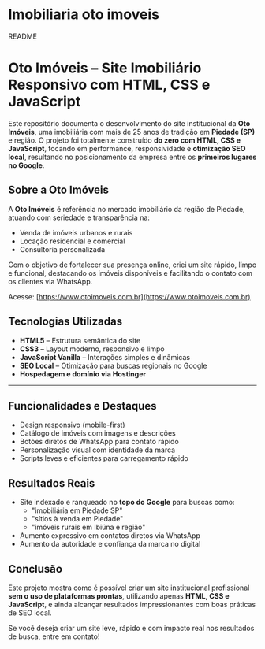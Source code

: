 # Imobiliaria oto imoveis

README
# Oto Imóveis – Site Imobiliário Responsivo com HTML, CSS e JavaScript

Este repositório documenta o desenvolvimento do site institucional da **Oto Imóveis**, uma imobiliária com mais de 25 anos de tradição em **Piedade (SP)** e região. O projeto foi totalmente construído **do zero com HTML, CSS e JavaScript**, focando em performance, responsividade e **otimização SEO local**, resultando no posicionamento da empresa entre os **primeiros lugares no Google**.


## Sobre a Oto Imóveis

A **Oto Imóveis** é referência no mercado imobiliário da região de Piedade, atuando com seriedade e transparência na:

- Venda de imóveis urbanos e rurais  
- Locação residencial e comercial  
- Consultoria personalizada

Com o objetivo de fortalecer sua presença online, criei um site rápido, limpo e funcional, destacando os imóveis disponíveis e facilitando o contato com os clientes via WhatsApp.

 Acesse: [https://www.otoimoveis.com.br](https://www.otoimoveis.com.br)


## Tecnologias Utilizadas

- **HTML5** – Estrutura semântica do site  
- **CSS3** – Layout moderno, responsivo e limpo  
- **JavaScript Vanilla** – Interações simples e dinâmicas  
- **SEO Local** – Otimização para buscas regionais no Google  
- **Hospedagem e domínio via Hostinger**

---

## Funcionalidades e Destaques

- Design responsivo (mobile-first)  
- Catálogo de imóveis com imagens e descrições  
- Botões diretos de WhatsApp para contato rápido  
- Personalização visual com identidade da marca  
- Scripts leves e eficientes para carregamento rápido  


## Resultados Reais

- Site indexado e ranqueado no **topo do Google** para buscas como:
  - "imobiliária em Piedade SP"
  - "sítios à venda em Piedade"
  - "imóveis rurais em Ibiúna e região"
- Aumento expressivo em contatos diretos via WhatsApp  
- Aumento da autoridade e confiança da marca no digital

## Conclusão

Este projeto mostra como é possível criar um site institucional profissional **sem o uso de plataformas prontas**, utilizando apenas **HTML, CSS e JavaScript**, e ainda alcançar resultados impressionantes com boas práticas de SEO local.

Se você deseja criar um site leve, rápido e com impacto real nos resultados de busca, entre em contato!
